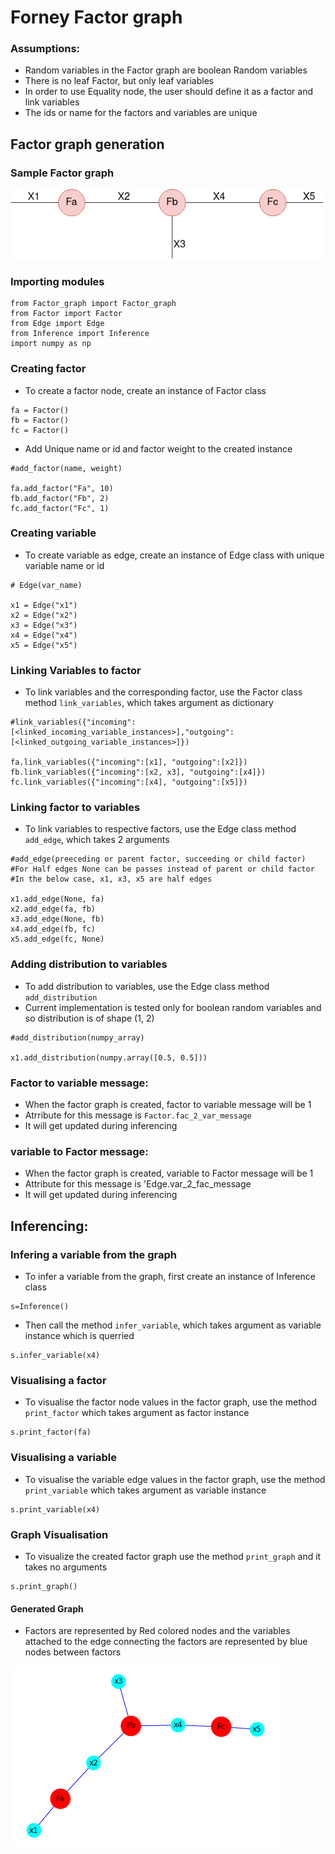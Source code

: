 # Forney Factor graph

### Assumptions:
 - Random variables in the Factor graph are boolean Random variables
 - There is no leaf Factor, but only leaf variables
 - In order to use Equality node, the user should define it as a factor and link variables
 - The ids or name for the factors and variables are unique

## Factor graph generation

### Sample Factor graph

![FFG](FFG.png)

### Importing modules

```
from Factor_graph import Factor_graph
from Factor import Factor
from Edge import Edge
from Inference import Inference
import numpy as np
```
### Creating factor

 - To create a factor node, create an instance of Factor class
 ```
fa = Factor()
fb = Factor()
fc = Factor()
 ```

 - Add Unique name or id and factor weight to the created instance

 ```
 #add_factor(name, weight)

fa.add_factor("Fa", 10)
fb.add_factor("Fb", 2)
fc.add_factor("Fc", 1) 
 ```

### Creating variable

- To create variable as edge, create an instance of Edge class with unique variable name or id

```
# Edge(var_name)

x1 = Edge("x1")
x2 = Edge("x2")
x3 = Edge("x3")
x4 = Edge("x4")
x5 = Edge("x5")
```

### Linking Variables to factor

- To link variables and the corresponding factor, use the Factor class method `link_variables`, which takes argument as dictionary

```
#link_variables({"incoming":[<linked_incoming_variable_instances>],"outgoing":[<linked_outgoing_variable_instances>]})

fa.link_variables({"incoming":[x1], "outgoing":[x2]})
fb.link_variables({"incoming":[x2, x3], "outgoing":[x4]})
fc.link_variables({"incoming":[x4], "outgoing":[x5]})
```

### Linking factor to variables

- To link variables to respective factors, use the Edge class method `add_edge`, which takes 2 arguments

```
#add_edge(preeceding or parent factor, succeeding or child factor)
#For Half edges None can be passes instead of parent or child factor
#In the below case, x1, x3, x5 are half edges

x1.add_edge(None, fa)
x2.add_edge(fa, fb)
x3.add_edge(None, fb)
x4.add_edge(fb, fc)
x5.add_edge(fc, None)
```

### Adding distribution to variables

- To add distribution to variables, use the Edge class method `add_distribution`
- Current implementation is tested only for boolean random variables and so distribution is of shape (1, 2)

```
#add_distribution(numpy_array)

x1.add_distribution(numpy.array([0.5, 0.5]))
```

### Factor to variable message:

- When the factor graph is created, factor to variable message will be 1
- Atrribute for this message is `Factor.fac_2_var_message`
- It will get updated during inferencing

### variable to Factor message:

- When the factor graph is created, variable to Factor message will be 1
- Attribute for this message is 'Edge.var_2_fac_message
- It will get updated during inferencing

## Inferencing:

### Infering a variable from the graph

- To infer a variable from the graph, first create an instance of Inference class

```
s=Inference()
```

- Then call the method `infer_variable`, which takes argument as variable instance which is querried

```
s.infer_variable(x4)
```

### Visualising a factor

- To visualise the factor node values in the factor graph, use the method `print_factor` which takes argument as factor instance

```
s.print_factor(fa)
```

### Visualising a variable

- To visualise the variable edge values in the factor graph, use the method `print_variable` which takes argument as variable instance

```
s.print_variable(x4)
```

### Graph Visualisation

- To visualize the created factor graph use the method `print_graph` and it takes no arguments

```
s.print_graph()
```

#### Generated Graph

- Factors are represented by Red colored nodes and the variables attached to the edge connecting the factors are represented by blue nodes between factors

![Generated_FFG](Factor_graph.png)